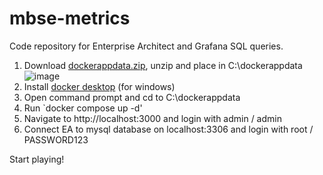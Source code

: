 # mbse-metrics
Code repository for Enterprise Architect and Grafana SQL queries. 

1. Download [dockerappdata.zip](https://github.com/perimehmet/mbse-metrics/blob/main/dockerappdata.zip), unzip and place in C:\dockerappdata
![image](https://github.com/perimehmet/mbse-metrics/assets/80420699/d4e49c0f-0368-45d0-b81c-d61f172c2692)
2. Install [docker desktop](https://www.docker.com/products/docker-desktop/) (for windows)
3. Open command prompt and cd to C:\dockerappdata
4. Run `docker compose up -d'
5. Navigate to http://localhost:3000 and login with admin / admin
6. Connect EA to mysql database on localhost:3306 and login with root / PASSWORD123

Start playing!
